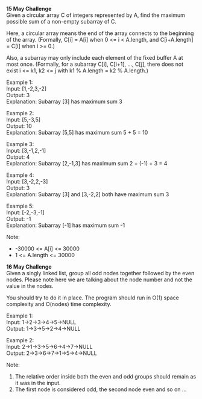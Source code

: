 <strong> 15 May Challenge</strong></br>
Given a circular array C of integers represented by A, find the maximum possible sum of a non-empty subarray of C.

Here, a circular array means the end of the array connects to the beginning of the array.  (Formally, C[i] = A[i] when 0 <= i < A.length, and C[i+A.length] = C[i] when i >= 0.)

Also, a subarray may only include each element of the fixed buffer A at most once.  (Formally, for a subarray C[i], C[i+1], ..., C[j], there does not exist i <= k1, k2 <= j with k1 % A.length = k2 % A.length.)
</br>
 

Example 1:</br>
Input: [1,-2,3,-2]</br>
Output: 3</br>
Explanation: Subarray [3] has maximum sum 3</br>

Example 2:</br>
Input: [5,-3,5]</br>
Output: 10</br>
Explanation: Subarray [5,5] has maximum sum 5 + 5 = 10</br>

Example 3:</br>
Input: [3,-1,2,-1]</br>
Output: 4</br>
Explanation: Subarray [2,-1,3] has maximum sum 2 + (-1) + 3 = 4</br>

Example 4:</br>
Input: [3,-2,2,-3]</br>
Output: 3</br>
Explanation: Subarray [3] and [3,-2,2] both have maximum sum 3</br>

Example 5:</br>
Input: [-2,-3,-1]</br>
Output: -1</br>
Explanation: Subarray [-1] has maximum sum -1</br>
 

Note:</br>
<ul>
<li>-30000 <= A[i] <= 30000</li>
<li>1 <= A.length <= 30000</li>
</ul>

<strong> 16 May Challenge</strong></br>
Given a singly linked list, group all odd nodes together followed by the even nodes. Please note here we are talking about the node number and not the value in the nodes.</br>

You should try to do it in place. The program should run in O(1) space complexity and O(nodes) time complexity.</br>

Example 1:</br>
Input: 1->2->3->4->5->NULL</br>
Output: 1->3->5->2->4->NULL</br>

Example 2:</br>
Input: 2->1->3->5->6->4->7->NULL</br>
Output: 2->3->6->7->1->5->4->NULL</br>

Note:
1. The relative order inside both the even and odd groups should remain as it was in the input.
2. The first node is considered odd, the second node even and so on ...
